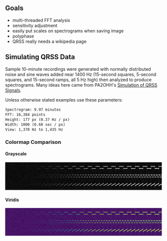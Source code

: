 ## Goals
* multi-threaded FFT analysis
* sensitivity adjustment
* easily put scales on spectrograms when saving image
* polyphase
* QRSS really needs a wikipedia page

## Simulating QRSS Data

Sample 10-minute recordings were generated with normally distributed noise and sine waves added near 1400 Hz (15-second squares, 5-second squares, and 15-second ramps, all 5 Hz high) then analyzed to produce spectrograms.
Many ideas here came from PA2OHH's [Simulation of QRSS Signals](https://www.qsl.net/pa2ohh/12qrsssim1.htm).

Unless otherwise stated examples use these parameters:

```
Spectrogram: 9.97 minutes
FFT: 16,384 points
Height: 177 px (0.37 Hz / px)
Width: 1000 (0.60 sec / px)
View: 1,370 Hz to 1,435 Hz
```


### Colormap Comparison

#### Grayscale
![](simulation/colormap-grayscale.png)

#### Viridis
![](simulation/colormap-viridis.png)